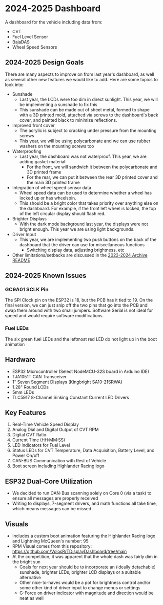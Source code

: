 # 2024-2025 Dashboard

A dashboard for the vehicle including data from:
* CVT
* Fuel Level Sensor
* BajaDAS
* Wheel Speed Sensors

## 2024-2025 Design Goals

There are many aspects to improve on from last year's dashboard, as well as several other new features we would like to add. Here are some topics to look into:

* Sunshade
  * Last year, the LCDs were too dim in direct sunlight. This year, we will be implementing a sunshade to fix this
  * This sunshade can be made out of sheet metal, formed to shape with a 3D printed mold, attached via screws to the dashboard's back cover, and painted black to minimize reflections.
 * Improved front cover
     * The acrylic is subject to cracking under pressure from the mounting screws
     * This year, we will be using polycarbonate and we can use rubber washers on the mounting screws too
 * Waterproofing
     * Last year, the dashboard was not waterproof. This year, we are adding gasket material
          * For the front, we will sandwich it between the polycarbonate and 3D printed frame
          * For the rear, we can put it between the rear 3D printed cover and the main 3D printed frame
* Integration of wheel speed sensor data
     * Wheel speed data can be used to determine whether a wheel has locked up or has wheelspin.
     * This should be a bright color that takes priority over anything else on the dashboard. For example, if the front left wheel is locked, the top of the left circular display should flash red.
* Brighter Displays
     * With the dark mode background last year, the displays were not bright enough. This year we are using light backgrounds.
* Driver Input
     * This year, we are implementing two push buttons on the back of the dashboard that the driver can use for miscellaneous functions
         * Switching display data, adjusting brightness, etc
* Other limitations/setbacks are discussed in the [2023-2024 Archive README](https://github.com/NJIT-Highlander-Racing-Electrical/Dashboard/tree/main/2023-2024%20Archive)

## 2024-2025 Known Issues

### GC9A01 SCLK Pin

The SPI Clock pin on the ESP32 is 18, but the PCB has it tied to 19. On the final version, we can just snip off the two pins that go into the PCB and swap them around with two small jumpers. Software Serial is not ideal for speed and would require software modifications.

### Fuel LEDs

 The six green fuel LEDs and the leftmost red LED do not light up in the boot animation
 


## Hardware

* ESP32 Microcontroller (Select NodeMCU-32S board in Arduino IDE)
* TJA1051T CAN Transceiver
* 1" Seven Segment Displays (Kingbright SA10-21SRWA)
* 1.28" Round LCDs
* 5mm LEDs
* TLC5917 8-Channel Sinking Constant Current LED Drivers

## Key Features

1. Real-Time Vehicle Speed Display
2. Analog Dial and Digital Output of CVT RPM
4. Digital CVT Ratio
5. Current Time (HH:MM:SS)
6. LED Indicators for Fuel Level
7. Status LEDs for CVT Temperature, Data Acquisition, Battery Level, and Power On/off
8. CAN-BUS Communication with Rest of Vehicle
9. Boot screen including Highlander Racing logo

## ESP32 Dual-Core Utilization

* We decided to run CAN-Bus scanning solely on Core 0 (via a task) to ensure all messages are properly received
* Writing to displays, 7-segment drivers, and math functions all take time, which means messages can be missed

## Visuals

* Includes a custom boot animation featuring the Highlander Racing logo and Lightning McQueen's number: 95
* RPM Visual comes from this repository: https://github.com/VolosR/TDisplayDashboard/tree/main
* At the competition, it was apparent that the whole dash was fairly dim in the bright sun
  * Goals for next year should be to incorporate an (ideally detachable) sunshade, brighter LEDs, brighter LCD displays or a suitable alternative
  * Other nice-to-haves would be a pot for brightness control and/or some other kind of driver input to change menus or settings
  * G-Force on driver indicator with magnitude and direction would be neat as well
